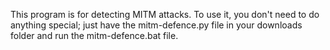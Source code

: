 This program is for detecting MITM attacks. To use it, you don't need to do anything special; just have the mitm-defence.py file in your downloads folder and run the mitm-defence.bat file.
